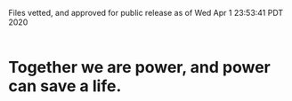Files vetted, and approved for public release as of Wed Apr  1 23:53:41 PDT 2020<br><br><h1>Together we are power, and power can save a life.</h1>
